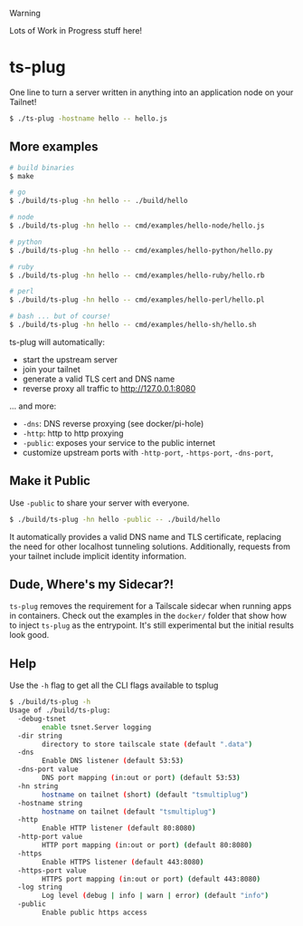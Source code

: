 > [!WARNING]
> Lots of Work in Progress stuff here!

# ts-plug

One line to turn a server written in anything into an application node on your Tailnet!

```sh
$ ./ts-plug -hostname hello -- hello.js
```

## More examples

```sh
# build binaries
$ make

# go
$ ./build/ts-plug -hn hello -- ./build/hello

# node
$ ./build/ts-plug -hn hello -- cmd/examples/hello-node/hello.js

# python
$ ./build/ts-plug -hn hello -- cmd/examples/hello-python/hello.py

# ruby
$ ./build/ts-plug -hn hello -- cmd/examples/hello-ruby/hello.rb

# perl
$ ./build/ts-plug -hn hello -- cmd/examples/hello-perl/hello.pl

# bash ... but of course!
$ ./build/ts-plug -hn hello -- cmd/examples/hello-sh/hello.sh
```

ts-plug will automatically:

- start the upstream server
- join your tailnet
- generate a valid TLS cert and DNS name
- reverse proxy all traffic to http://127.0.0.1:8080

... and more:

- `-dns`: DNS reverse proxying (see docker/pi-hole)
- `-http`: http to http proxying
- `-public`: exposes your service to the public internet
- customize upstream ports with `-http-port`, `-https-port`, `-dns-port`,

## Make it Public

Use `-public` to share your server with everyone.

```sh
$ ./build/ts-plug -hn hello -public -- ./build/hello
```

It automatically provides a valid DNS name and TLS certificate, replacing the
need for other localhost tunneling solutions. Additionally, requests from your
tailnet include implicit identity information.

## Dude, Where's my Sidecar?!

`ts-plug` removes the requirement for a Tailscale sidecar when running apps in
containers. Check out the examples in the `docker/` folder that show how to inject
`ts-plug` as the entrypoint. It's still experimental but the initial results look good.

## Help

Use the `-h` flag to get all the CLI flags available to tsplug

```sh
$ ./build/ts-plug -h
Usage of ./build/ts-plug:
  -debug-tsnet
        enable tsnet.Server logging
  -dir string
        directory to store tailscale state (default ".data")
  -dns
        Enable DNS listener (default 53:53)
  -dns-port value
        DNS port mapping (in:out or port) (default 53:53)
  -hn string
        hostname on tailnet (short) (default "tsmultiplug")
  -hostname string
        hostname on tailnet (default "tsmultiplug")
  -http
        Enable HTTP listener (default 80:8080)
  -http-port value
        HTTP port mapping (in:out or port) (default 80:8080)
  -https
        Enable HTTPS listener (default 443:8080)
  -https-port value
        HTTPS port mapping (in:out or port) (default 443:8080)
  -log string
        Log level (debug | info | warn | error) (default "info")
  -public
        Enable public https access
```

